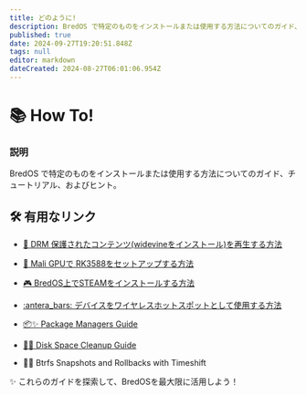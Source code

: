 ```yaml
---
title: どのように!
description: BredOS で特定のものをインストールまたは使用する方法についてのガイド、チュートリアル、ヒント
published: true
date: 2024-09-27T19:20:51.848Z
tags: null
editor: markdown
dateCreated: 2024-08-27T06:01:06.954Z
---
```


# 📚 How To!

### **説明**

BredOS で特定のものをインストールまたは使用する方法についてのガイド、チュートリアル、およびヒント。

## 🛠️ 有用なリンク

- [🎥 DRM 保護されたコンテンツ(widevineをインストール)を再生する方法](/ja/how-to/widevine-watch-drm-content)

- [🐾 Mali GPUで RK3588をセットアップする方法](/ja/how-to/how-to-setup-panthor)

- [🎮 BredOS上でSTEAMをインストールする方法](/ja/how-to/how-to-install-steam)

- [:antera_bars: デバイスをワイヤレスホットスポットとして使用する方法](https://wiki.bredos.org/e/en/how-to/how-to-use-your-device-as-ap)

- [📦✨ Package Managers Guide](https://wiki.bredos.org/en/how-to/package-management)

- [🧹💾 Disk Space Cleanup Guide](https://wiki.bredos.org/e/en/how-to/free-space-up)

- 📸🔄 Btrfs Snapshots and Rollbacks with Timeshift


✨ これらのガイドを探索して、BredOSを最大限に活用しよう！
